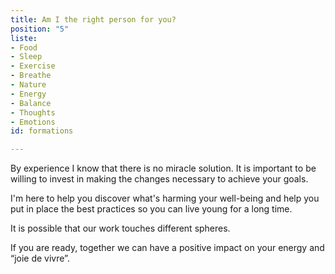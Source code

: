 ```yaml
---
title: Am I the right person for you?
position: "5"
liste:
- Food
- Sleep
- Exercise
- Breathe
- Nature
- Energy
- Balance
- Thoughts
- Emotions
id: formations

---
```

By experience I know that there is no miracle solution. It is important to be willing to invest in making the changes necessary to achieve your goals.

I'm here to help you discover what's harming your well-being and help you put in place the best practices so you can live young for a long time.

It is possible that our work touches different spheres.

If you are ready, together we can have a positive impact on your energy and “joie de vivre”.
